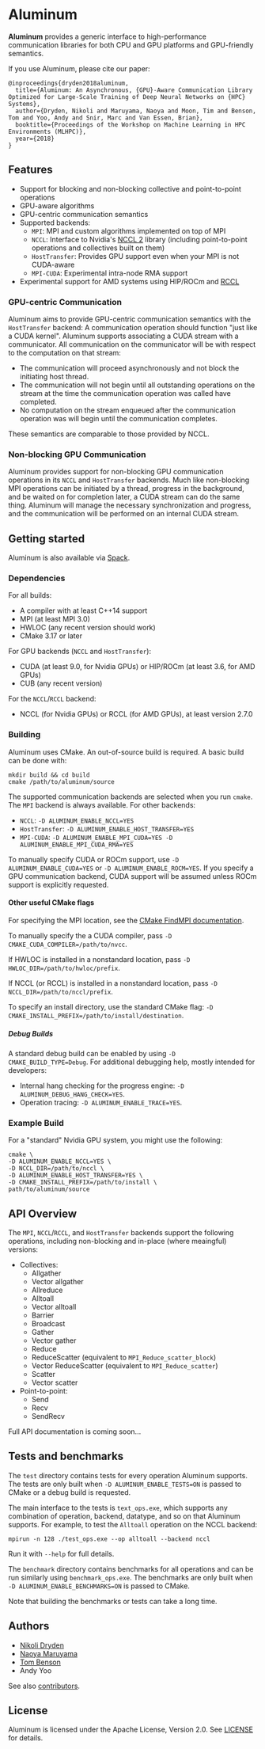 # Aluminum

**Aluminum** provides a generic interface to high-performance communication libraries for both CPU and GPU platforms and GPU-friendly semantics.

If you use Aluminum, please cite our paper:
```
@inproceedings{dryden2018aluminum,
  title={Aluminum: An Asynchronous, {GPU}-Aware Communication Library Optimized for Large-Scale Training of Deep Neural Networks on {HPC} Systems},
  author={Dryden, Nikoli and Maruyama, Naoya and Moon, Tim and Benson, Tom and Yoo, Andy and Snir, Marc and Van Essen, Brian},
  booktitle={Proceedings of the Workshop on Machine Learning in HPC Environments (MLHPC)},
  year={2018}
}
```

## Features

* Support for blocking and non-blocking collective and point-to-point operations
* GPU-aware algorithms
* GPU-centric communication semantics
* Supported backends:
  * `MPI`: MPI and custom algorithms implemented on top of MPI
  * `NCCL`: Interface to Nvidia's [NCCL 2](https://developer.nvidia.com/nccl) library (including point-to-point operations and collectives built on them)
  * `HostTransfer`: Provides GPU support even when your MPI is not CUDA-aware
  * `MPI-CUDA`: Experimental intra-node RMA support
* Experimental support for AMD systems using HIP/ROCm and [RCCL](https://github.com/ROCmSoftwarePlatform/rccl)

### GPU-centric Communication

Aluminum aims to provide GPU-centric communication semantics with the `HostTransfer` backend: A communication operation should function "just like a CUDA kernel".
Aluminum supports associating a CUDA stream with a communicator.
All communication on the communicator will be with respect to the computation on that stream:
* The communication will proceed asynchronously and not block the initiating host thread.
* The communication will not begin until all outstanding operations on the stream at the time the communication operation was called have completed.
* No computation on the stream enqueued after the communication operation was will begin until the communication completes.

These semantics are comparable to those provided by NCCL.

### Non-blocking GPU Communication

Aluminum provides support for non-blocking GPU communication operations in its `NCCL` and `HostTransfer` backends.
Much like non-blocking MPI operations can be initiated by a thread, progress in the background, and be waited on for completion later, a CUDA stream can do the same thing.
Aluminum will manage the necessary synchronization and progress, and the communication will be performed on an internal CUDA stream.

## Getting started

Aluminum is also available via [Spack](https://spack.io/).

### Dependencies
For all builds:
* A compiler with at least C++14 support
* MPI (at least MPI 3.0)
* HWLOC (any recent version should work)
* CMake 3.17 or later

For GPU backends (`NCCL` and `HostTransfer`):
* CUDA (at least 9.0, for Nvidia GPUs) or HIP/ROCm (at least 3.6, for AMD GPUs)
* CUB (any recent version)

For the `NCCL`/`RCCL` backend:
* NCCL (for Nvidia GPUs) or RCCL (for AMD GPUs), at least version 2.7.0

### Building

Aluminum uses CMake. An out-of-source build is required.
A basic build can be done with:
```
mkdir build && cd build
cmake /path/to/aluminum/source
```

The supported communication backends are selected when you run `cmake`.
The `MPI` backend is always available. For other backends:
* `NCCL`: `-D ALUMINUM_ENABLE_NCCL=YES`
* `HostTransfer`: `-D ALUMINUM_ENABLE_HOST_TRANSFER=YES`
* `MPI-CUDA`: `-D ALUMINUM_ENABLE_MPI_CUDA=YES -D ALUMINUM_ENABLE_MPI_CUDA_RMA=YES`

To manually specify CUDA or ROCm support, use `-D ALUMINUM_ENABLE_CUDA=YES` or `-D ALUMINUM_ENABLE_ROCM=YES`.
If you specify a GPU communication backend, CUDA support will be assumed unless ROCm support is explicitly requested.

#### Other useful CMake flags

For specifying the MPI location, see the [CMake FindMPI documentation](https://cmake.org/cmake/help/latest/module/FindMPI.html).

To manually specify the a CUDA compiler, pass `-D CMAKE_CUDA_COMPILER=/path/to/nvcc`.

If HWLOC is installed in a nonstandard location, pass `-D HWLOC_DIR=/path/to/hwloc/prefix`.

If NCCL (or RCCL) is installed in a nonstandard location, pass `-D NCCL_DIR=/path/to/nccl/prefix`.

To specify an install directory, use the standard CMake flag: `-D CMAKE_INSTALL_PREFIX=/path/to/install/destination`.

##### Debug Builds

A standard debug build can be enabled by using `-D CMAKE_BUILD_TYPE=Debug`.
For additional debugging help, mostly intended for developers:
* Internal hang checking for the progress engine: `-D ALUMINUM_DEBUG_HANG_CHECK=YES`.
* Operation tracing: `-D ALUMINUM_ENABLE_TRACE=YES`.

### Example Build

For a "standard" Nvidia GPU system, you might use the following:
```
cmake \
-D ALUMINUM_ENABLE_NCCL=YES \
-D NCCL_DIR=/path/to/nccl \
-D ALUMINUM_ENABLE_HOST_TRANSFER=YES \
-D CMAKE_INSTALL_PREFIX=/path/to/install \
path/to/aluminum/source
```

## API Overview

The `MPI`, `NCCL`/`RCCL`, and `HostTransfer` backends support the following operations, including non-blocking and in-place (where meaingful) versions:
* Collectives:
  * Allgather
  * Vector allgather
  * Allreduce
  * Alltoall
  * Vector alltoall
  * Barrier
  * Broadcast
  * Gather
  * Vector gather
  * Reduce
  * ReduceScatter (equivalent to `MPI_Reduce_scatter_block`)
  * Vector ReduceScatter (equivalent to `MPI_Reduce_scatter`)
  * Scatter
  * Vector scatter
* Point-to-point:
  * Send
  * Recv
  * SendRecv

Full API documentation is coming soon...

## Tests and benchmarks

The `test` directory contains tests for every operation Aluminum supports.
The tests are only built when `-D ALUMINUM_ENABLE_TESTS=ON` is passed to CMake or a debug build is requested.

The main interface to the tests is `text_ops.exe`, which supports any combination of operation, backend, datatype, and so on that Aluminum supports.
For example, to test the `Alltoall` operation on the NCCL backend:
```
mpirun -n 128 ./test_ops.exe --op alltoall --backend nccl
```
Run it with `--help` for full details.

The `benchmark` directory contains benchmarks for all operations and can be run similarly using `benchmark_ops.exe`.
The benchmarks are only built when `-D ALUMINUM_ENABLE_BENCHMARKS=ON` is passed to CMake.

Note that building the benchmarks or tests can take a long time.

## Authors
* [Nikoli Dryden](https://github.com/ndryden)
* [Naoya Maruyama](https://github.com/naoyam)
* [Tom Benson](https://github.com/benson31)
* Andy Yoo

See also [contributors](https://github.com/ndryden/Aluminum/graphs/contributors).

## License

Aluminum is licensed under the Apache License, Version 2.0. See [LICENSE](LICENSE) for details.
